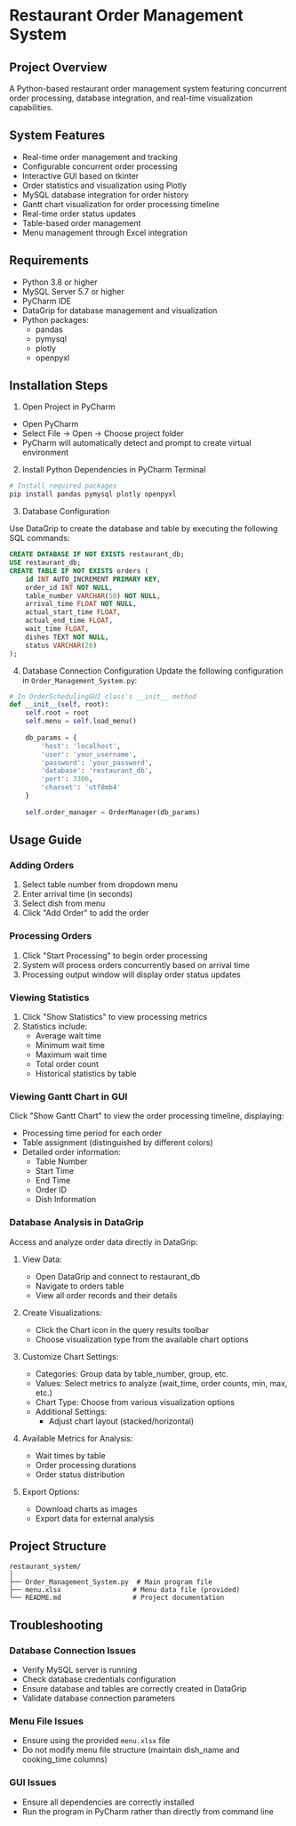 # Restaurant Order Management System

## Project Overview
A Python-based restaurant order management system featuring concurrent order processing, database integration, and real-time visualization capabilities.

## System Features
* Real-time order management and tracking
* Configurable concurrent order processing
* Interactive GUI based on tkinter
* Order statistics and visualization using Plotly
* MySQL database integration for order history
* Gantt chart visualization for order processing timeline
* Real-time order status updates
* Table-based order management
* Menu management through Excel integration

## Requirements
* Python 3.8 or higher
* MySQL Server 5.7 or higher
* PyCharm IDE
* DataGrip for database management and visualization
* Python packages:
  - pandas
  - pymysql
  - plotly
  - openpyxl

## Installation Steps

1. Open Project in PyCharm
* Open PyCharm
* Select File -> Open -> Choose project folder
* PyCharm will automatically detect and prompt to create virtual environment

2. Install Python Dependencies in PyCharm Terminal
```bash
# Install required packages
pip install pandas pymysql plotly openpyxl
```

3. Database Configuration

Use DataGrip to create the database and table by executing the following SQL commands:
```sql
CREATE DATABASE IF NOT EXISTS restaurant_db;
USE restaurant_db;
CREATE TABLE IF NOT EXISTS orders (
    id INT AUTO_INCREMENT PRIMARY KEY,
    order_id INT NOT NULL,
    table_number VARCHAR(50) NOT NULL,
    arrival_time FLOAT NOT NULL,
    actual_start_time FLOAT,
    actual_end_time FLOAT,
    wait_time FLOAT,
    dishes TEXT NOT NULL,
    status VARCHAR(20)
);
```

4. Database Connection Configuration
Update the following configuration in `Order_Management_System.py`:
```python
# In OrderSchedulingGUI class's __init__ method
def __init__(self, root):
    self.root = root
    self.menu = self.load_menu()
    
    db_params = {
        'host': 'localhost',
        'user': 'your_username',
        'password': 'your_password',
        'database': 'restaurant_db',
        'port': 3306,
        'charset': 'utf8mb4'
    }
    
    self.order_manager = OrderManager(db_params)
```

## Usage Guide

### Adding Orders
1. Select table number from dropdown menu
2. Enter arrival time (in seconds)
3. Select dish from menu
4. Click "Add Order" to add the order

### Processing Orders
1. Click "Start Processing" to begin order processing
2. System will process orders concurrently based on arrival time
3. Processing output window will display order status updates

### Viewing Statistics
1. Click "Show Statistics" to view processing metrics
2. Statistics include:
   * Average wait time
   * Minimum wait time
   * Maximum wait time
   * Total order count
   * Historical statistics by table

### Viewing Gantt Chart in GUI
Click "Show Gantt Chart" to view the order processing timeline, displaying:
* Processing time period for each order
* Table assignment (distinguished by different colors)
* Detailed order information:
  - Table Number
  - Start Time
  - End Time
  - Order ID
  - Dish Information

### Database Analysis in DataGrip
Access and analyze order data directly in DataGrip:

1. View Data:
   * Open DataGrip and connect to restaurant_db
   * Navigate to orders table
   * View all order records and their details

2. Create Visualizations:
   * Click the Chart icon in the query results toolbar
   * Choose visualization type from the available chart options
   
3. Customize Chart Settings:
   * Categories: Group data by table_number, group, etc.
   * Values: Select metrics to analyze (wait_time, order counts, min, max, etc.)
   * Chart Type: Choose from various visualization options
   * Additional Settings:
     - Adjust chart layout (stacked/horizontal)
   
4. Available Metrics for Analysis:
   * Wait times by table
   * Order processing durations
   * Order status distribution

5. Export Options:
   * Download charts as images
   * Export data for external analysis

## Project Structure
```
restaurant_system/
│
├── Order_Management_System.py  # Main program file
├── menu.xlsx                  # Menu data file (provided)
└── README.md                  # Project documentation
```

## Troubleshooting

### Database Connection Issues
* Verify MySQL server is running
* Check database credentials configuration
* Ensure database and tables are correctly created in DataGrip
* Validate database connection parameters

### Menu File Issues
* Ensure using the provided `menu.xlsx` file
* Do not modify menu file structure (maintain dish_name and cooking_time columns)

### GUI Issues
* Ensure all dependencies are correctly installed
* Run the program in PyCharm rather than directly from command line

